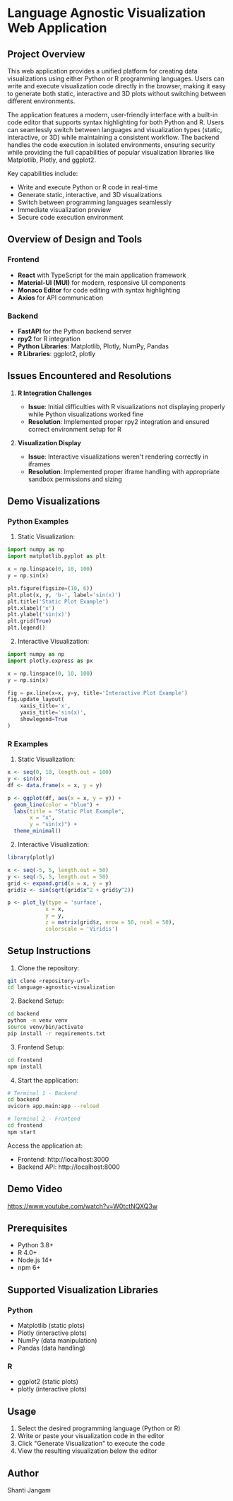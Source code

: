 # Language Agnostic Visualization Web Application

## Project Overview
This web application provides a unified platform for creating data visualizations using either Python or R programming languages. Users can write and execute visualization code directly in the browser, making it easy to generate both static, interactive and 3D plots without switching between different environments.

The application features a modern, user-friendly interface with a built-in code editor that supports syntax highlighting for both Python and R. Users can seamlessly switch between languages and visualization types (static, interactive, or 3D) while maintaining a consistent workflow. The backend handles the code execution in isolated environments, ensuring security while providing the full capabilities of popular visualization libraries like Matplotlib, Plotly, and ggplot2.

Key capabilities include:
- Write and execute Python or R code in real-time
- Generate static, interactive, and 3D visualizations
- Switch between programming languages seamlessly
- Immediate visualization preview
- Secure code execution environment

## Overview of Design and Tools

### Frontend
- **React** with TypeScript for the main application framework
- **Material-UI (MUI)** for modern, responsive UI components
- **Monaco Editor** for code editing with syntax highlighting
- **Axios** for API communication

### Backend
- **FastAPI** for the Python backend server
- **rpy2** for R integration
- **Python Libraries**: Matplotlib, Plotly, NumPy, Pandas
- **R Libraries**: ggplot2, plotly

## Issues Encountered and Resolutions

1. **R Integration Challenges**
   - **Issue**: Initial difficulties with R visualizations not displaying properly while Python visualizations worked fine
   - **Resolution**: Implemented proper rpy2 integration and ensured correct environment setup for R

2. **Visualization Display**
   - **Issue**: Interactive visualizations weren't rendering correctly in iframes
   - **Resolution**: Implemented proper iframe handling with appropriate sandbox permissions and sizing

## Demo Visualizations

### Python Examples
1. Static Visualization:
```python
import numpy as np
import matplotlib.pyplot as plt

x = np.linspace(0, 10, 100)
y = np.sin(x)

plt.figure(figsize=(10, 6))
plt.plot(x, y, 'b-', label='sin(x)')
plt.title('Static Plot Example')
plt.xlabel('x')
plt.ylabel('sin(x)')
plt.grid(True)
plt.legend()
```

2. Interactive Visualization:
```python
import numpy as np
import plotly.express as px

x = np.linspace(0, 10, 100)
y = np.sin(x)

fig = px.line(x=x, y=y, title='Interactive Plot Example')
fig.update_layout(
    xaxis_title='x',
    yaxis_title='sin(x)',
    showlegend=True
)
```

### R Examples
1. Static Visualization:
```r
x <- seq(0, 10, length.out = 100)
y <- sin(x)
df <- data.frame(x = x, y = y)

p <- ggplot(df, aes(x = x, y = y)) +
  geom_line(color = "blue") +
  labs(title = "Static Plot Example",
       x = "x",
       y = "sin(x)") +
  theme_minimal()
```

2. Interactive Visualization:
```r
library(plotly)

x <- seq(-5, 5, length.out = 50)
y <- seq(-5, 5, length.out = 50)
grid <- expand.grid(x = x, y = y)
grid$z <- sin(sqrt(grid$x^2 + grid$y^2))

p <- plot_ly(type = 'surface',
            x = x,
            y = y,
            z = matrix(grid$z, nrow = 50, ncol = 50),
            colorscale = 'Viridis')
```

## Setup Instructions

1. Clone the repository:
```bash
git clone <repository-url>
cd language-agnostic-visualization
```

2. Backend Setup:
```bash
cd backend
python -m venv venv
source venv/bin/activate  
pip install -r requirements.txt
```

3. Frontend Setup:
```bash
cd frontend
npm install
```

4. Start the application:
```bash
# Terminal 1 - Backend
cd backend
uvicorn app.main:app --reload

# Terminal 2 - Frontend
cd frontend
npm start
```

Access the application at:
- Frontend: http://localhost:3000
- Backend API: http://localhost:8000

## Demo Video
https://www.youtube.com/watch?v=W0tctNQXQ3w

## Prerequisites
- Python 3.8+
- R 4.0+
- Node.js 14+
- npm 6+


## Supported Visualization Libraries

### Python
- Matplotlib (static plots)
- Plotly (interactive plots)
- NumPy (data manipulation)
- Pandas (data handling)

### R
- ggplot2 (static plots)
- plotly (interactive plots)


## Usage

1. Select the desired programming language (Python or R)
2. Write or paste your visualization code in the editor
3. Click "Generate Visualization" to execute the code
4. View the resulting visualization below the editor

## Author
Shanti Jangam
